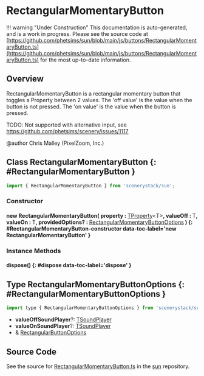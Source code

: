 # RectangularMomentaryButton

!!! warning "Under Construction"
    This documentation is auto-generated, and is a work in progress. Please see the source code at
    [https://github.com/phetsims/sun/blob/main/js/buttons/RectangularMomentaryButton.ts](https://github.com/phetsims/sun/blob/main/js/buttons/RectangularMomentaryButton.ts) for the most up-to-date information.

## Overview

RectangularMomentaryButton is a rectangular momentary button that toggles a Property between 2 values.
The 'off value' is the value when the button is not pressed.
The 'on value' is the value when the button is pressed.

TODO: Not supported with alternative input, see https://github.com/phetsims/scenery/issues/1117

@author Chris Malley (PixelZoom, Inc.)

## Class RectangularMomentaryButton {: #RectangularMomentaryButton }


```js
import { RectangularMomentaryButton } from 'scenerystack/sun';
```
### Constructor

#### new RectangularMomentaryButton( property : <span style="font-weight: 400;">[TProperty](../axon/TProperty.md)&lt;T&gt;</span>, valueOff : <span style="font-weight: 400;">T</span>, valueOn : <span style="font-weight: 400;">T</span>, providedOptions? : <span style="font-weight: 400;">[RectangularMomentaryButtonOptions](../sun/RectangularMomentaryButton.md#RectangularMomentaryButtonOptions)</span> ) {: #RectangularMomentaryButton-constructor data-toc-label='new RectangularMomentaryButton' }

### Instance Methods

#### dispose() {: #dispose data-toc-label='dispose' }



## Type RectangularMomentaryButtonOptions {: #RectangularMomentaryButtonOptions }


```js
import type { RectangularMomentaryButtonOptions } from 'scenerystack/sun';
```


- **valueOffSoundPlayer**?: [TSoundPlayer](../tambo/TSoundPlayer.md)
- **valueOnSoundPlayer**?: [TSoundPlayer](../tambo/TSoundPlayer.md)
- &amp; [RectangularButtonOptions](../sun/RectangularButton.md#RectangularButtonOptions)




## Source Code

See the source for [RectangularMomentaryButton.ts](https://github.com/phetsims/sun/blob/main/js/buttons/RectangularMomentaryButton.ts) in the [sun](https://github.com/phetsims/sun) repository.
